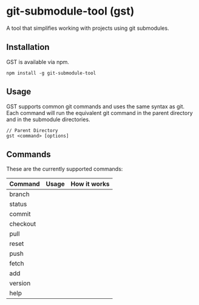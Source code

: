 # git-submodule-tool (gst)

A tool that simplifies working with projects using git submodules.

## Installation
GST is available via npm.
```
npm install -g git-submodule-tool
```

## Usage
GST supports common git commands and uses the same syntax as git. Each command will run the equivalent git command in the parent directory and in the submodule directories.

```
// Parent Directory
gst <command> [options]
```

## Commands
These are the currently supported commands:

| Command | Usage | How it works |
| --- | --- | --- |
| branch | | |
| status | | |
| commit | | |
| checkout | | | 
| pull | | | 
| reset | | |
| push | | |
| fetch | | |
| add | | |
| version | | |
| help | | |